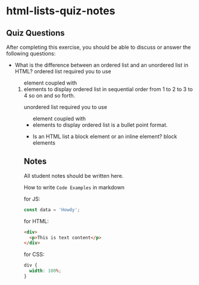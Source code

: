 # html-lists-quiz-notes

## Quiz Questions

After completing this exercise, you should be able to discuss or answer the following questions:

- What is the difference between an ordered list and an unordered list in HTML?
  ordered list required you to use <ol> element coupled with <li> elements to display
  ordered list in sequential order from 1 to 2 to 3 to 4 so on and so forth.

  unordered list required you to use <ul> element coupled with <li> elements to display
  ordered list is a bullet point format.

- Is an HTML list a block element or an inline element?
  block elements

## Notes

All student notes should be written here.

How to write `Code Examples` in markdown

for JS:

```javascript
const data = 'Howdy';
```

for HTML:

```html
<div>
  <p>This is text content</p>
</div>
```

for CSS:

```css
div {
  width: 100%;
}
```
